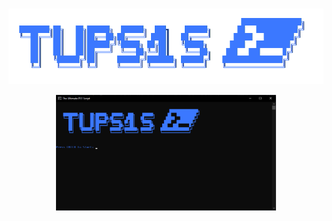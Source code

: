 
<p align=center>
  <br>
  <a href="https://sherlock-project.github.io/" target="_blank"><img src="USB/Scripts/!assets/images/ascii.png"/></a>
</p>

<p align="center">

[//]: # (  <a href="#installation">Installation</a>)

[//]: # (  &nbsp;&nbsp;&nbsp;|&nbsp;&nbsp;&nbsp;)

[//]: # (  <a href="#usage">Usage</a>)

[//]: # (  &nbsp;&nbsp;&nbsp;|&nbsp;&nbsp;&nbsp;)

[//]: # (  <a href="#contributing">Contributing</a>)
</p>

<p align="center">
<img width="70%" height="70%" src="USB/Scripts/!assets/images/start.png"/>

</p>
